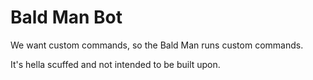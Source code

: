 # Bald Man Bot

We want custom commands, so the Bald Man runs custom commands.

It's hella scuffed and not intended to be built upon.
